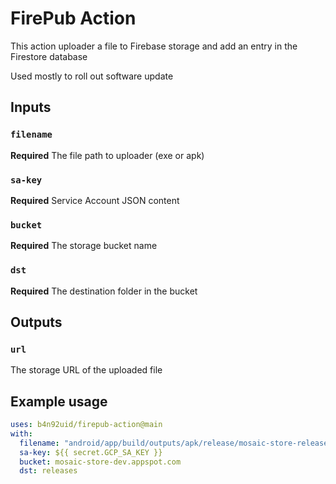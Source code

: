 # FirePub Action

This action uploader a file to Firebase storage and add an entry in the Firestore database

Used mostly to roll out software update

## Inputs

### `filename`

**Required** The file path to uploader (exe or apk)

### `sa-key`

**Required** Service Account JSON content

### `bucket`

**Required** The storage bucket name

### `dst`

**Required** The destination folder in the bucket

## Outputs

### `url`

The storage URL of the uploaded file

## Example usage

```yaml
uses: b4n92uid/firepub-action@main
with:
  filename: "android/app/build/outputs/apk/release/mosaic-store-release.apk"
  sa-key: ${{ secret.GCP_SA_KEY }}
  bucket: mosaic-store-dev.appspot.com
  dst: releases
```
